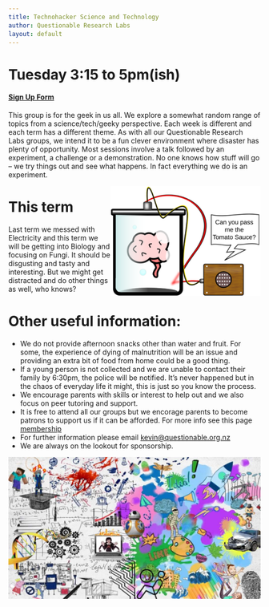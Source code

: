 ```yaml
---
title: Technohacker Science and Technology
author: Questionable Research Labs
layout: default
---
```


# Tuesday 3:15 to 5pm(ish)

#### [Sign Up Form][sul]

This group is for the geek in us all. We explore a somewhat random range of topics from a science/tech/geeky perspective. Each week is different and each term has
a different theme. As with all our Questionable Research Labs groups, we intend it to be a fun clever environment where disaster has plenty of opportunity. Most sessions
involve a talk followed by an experiment, a challenge or a demonstration. No one knows how stuff will go – we try things out and see what happens. In fact
everything we do is an experiment.

<img src="/info-page-assets/groups/experment_o.png" style="float: right">

# This term

Last term we messed with Electricity and this term we will be getting into Biology and focusing on Fungi. It should be disgusting and tasty and interesting. But we might get distracted and do other things as well, who knows?

# Other useful information:

- We do not provide afternoon snacks other than water and fruit. For some, the experience of dying of malnutrition will be an issue and providing an extra bit of
  food from home could be a good thing.
- If a young person is not collected and we are unable to contact their family by 6:30pm, the police will be notified. It’s never happened but in the chaos of everyday life it might, this is just so you
  know the process.
- We encourage parents with skills or interest to help out and we also focus on peer tutoring and support.
- It is free to attend all our groups but we encorage parents to become patrons to support us if it can be afforded. For more info see this page [membership](/info/membership) 
- For further information please email kevin@questionable.org.nz
- We are always on the lookout for sponsorship.


![image](/info-page-assets/sci-tech/sci-tech_o.jpg)

[sul]: https://forms.gle/NVy8Nwq8rgY2tUZq6
